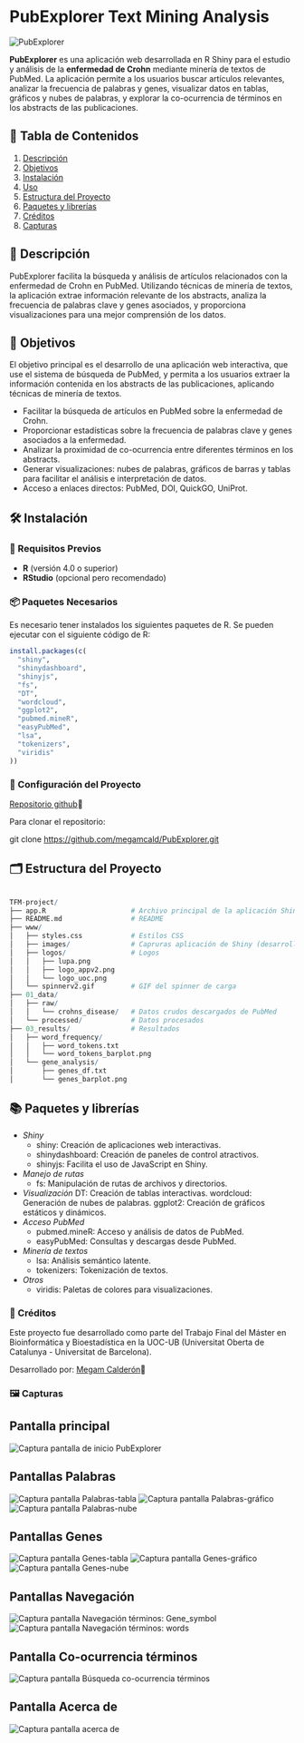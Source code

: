 # PubExplorer Text Mining Analysis
![PubExplorer]("C:\Users\megam\OneDrive\Escritorio\05_shinyapp\PubExplorer\www\logos\logo_appv2.png")

**PubExplorer** es una aplicación web desarrollada en R Shiny para el estudio y análisis de la **enfermedad de Crohn** mediante minería de textos de PubMed. La aplicación permite a los usuarios buscar artículos relevantes, analizar la frecuencia de palabras y genes, visualizar datos en tablas, gráficos y nubes de palabras, y explorar la co-ocurrencia de términos en los abstracts de las publicaciones.

## 📑 Tabla de Contenidos

1. [Descripción](#descripción)
2. [Objetivos](#objetivos)
3. [Instalación](#instalación)
4. [Uso](#uso)
5. [Estructura del Proyecto](#estructura-del-proyecto)
6. [Paquetes y librerías](#paquetes-y-dependencias)
7. [Créditos](#créditos)
9. [Capturas](#capturas-de-pantalla)

## 📝 Descripción

PubExplorer facilita la búsqueda y análisis de artículos relacionados con la enfermedad de Crohn en PubMed. Utilizando técnicas de minería de textos, la aplicación extrae información relevante de los abstracts, analiza la frecuencia de palabras clave y genes asociados, y proporciona visualizaciones para una mejor comprensión de los datos.

## 🎯 Objetivos

El objetivo principal es el desarrollo de una aplicación web interactiva, que use el sistema de búsqueda de PubMed, y permita a los usuarios extraer la información contenida en los abstracts de las publicaciones, aplicando técnicas de minería de textos.

- Facilitar la búsqueda de artículos en PubMed sobre la enfermedad de Crohn.
- Proporcionar estadísticas sobre la frecuencia de palabras clave y genes asociados a la enfermedad.
- Analizar la proximidad de co-ocurrencia entre diferentes términos en los abstracts.
- Generar visualizaciones: nubes de palabras, gráficos de barras y tablas para facilitar el análisis e interpretación de datos.
- Acceso a enlaces directos: PubMed, DOI, QuickGO, UniProt.

## 🛠️ Instalación

### 🎯 Requisitos Previos

- **R** (versión 4.0 o superior)
- **RStudio** (opcional pero recomendado)

### 📦 Paquetes Necesarios

Es necesario tener instalados los siguientes paquetes de R. Se pueden ejecutar con el siguiente código de R:

```r
install.packages(c(
  "shiny",
  "shinydashboard",
  "shinyjs",
  "fs",
  "DT",
  "wordcloud",
  "ggplot2",
  "pubmed.mineR",
  "easyPubMed",
  "lsa",
  "tokenizers",
  "viridis"
))
```
### 🔧 Configuración del Proyecto

[Repositorio github](https://github.com/megamcald)🔗

Para clonar el repositorio:

git clone https://github.com/megamcald/PubExplorer.git

## 🗂️ Estructura del Proyecto

```r

TFM-project/
├── app.R                     # Archivo principal de la aplicación Shiny
├── README.md                 # README
├── www/
│   ├── styles.css            # Estilos CSS
│   ├── images/               # Capruras aplicación de Shiny (desarrollo)
│   ├── logos/				  # Logos
│   │   ├── lupa.png
│   │   ├── logo_appv2.png
│   │   └── logo_uoc.png
│   └── spinnerv2.gif         # GIF del spinner de carga
├── 01_data/
│   ├── raw/
│   │   └── crohns_disease/   # Datos crudos descargados de PubMed
│   └── processed/            # Datos procesados
├── 03_results/               # Resultados
│   ├── word_frequency/
│   │   ├── word_tokens.txt
│   │   └── word_tokens_barplot.png
│   └── gene_analysis/
│       ├── genes_df.txt
│       └── genes_barplot.png

```
## 📚 Paquetes y librerías

- *Shiny*
	- shiny: Creación de aplicaciones web interactivas.
	- shinydashboard: Creación de paneles de control atractivos.
	- shinyjs: Facilita el uso de JavaScript en Shiny.
- *Manejo de rutas*
	- fs: Manipulación de rutas de archivos y directorios.
- *Visualización*
	DT: Creación de tablas interactivas.
	wordcloud: Generación de nubes de palabras.
	ggplot2: Creación de gráficos estáticos y dinámicos.
- *Acceso PubMed*
	- pubmed.mineR: Acceso y análisis de datos de PubMed.
	- easyPubMed: Consultas y descargas desde PubMed.
- *Minería de textos*
	- lsa: Análisis semántico latente.
	- tokenizers: Tokenización de textos.
- *Otros*
	- viridis: Paletas de colores para visualizaciones.

### 👥 Créditos
Este proyecto fue desarrollado como parte del Trabajo Final del Máster en Bioinformática y Bioestadística en la UOC-UB (Universitat Oberta de Catalunya - Universitat de Barcelona).

Desarrollado por: [Megam Calderón](https://www.linkedin.com/in/megam-calder%C3%B3n/")🔗

### 🖼️ Capturas

## Pantalla principal
![Captura pantalla de inicio PubExplorer]("C:\Users\megam\OneDrive\Escritorio\05_shinyapp\PubExplorer\www\images\vista_inicio.png")

## Pantallas Palabras
![Captura pantalla Palabras-tabla]("C:\Users\megam\OneDrive\Escritorio\05_shinyapp\PubExplorer\www\images\vista_palabras.png")
![Captura pantalla Palabras-gráfico]("C:\Users\megam\OneDrive\Escritorio\05_shinyapp\PubExplorer\www\images\vista_palabras_plot.png")
![Captura pantalla Palabras-nube]("C:\Users\megam\OneDrive\Escritorio\05_shinyapp\PubExplorer\www\images\vista_palabras_cloud.png")

## Pantallas Genes
![Captura pantalla Genes-tabla]("C:\Users\megam\OneDrive\Escritorio\05_shinyapp\PubExplorer\www\images\vista_genes.png")
![Captura pantalla Genes-gráfico]("C:\Users\megam\OneDrive\Escritorio\05_shinyapp\PubExplorer\www\images\vista_genes_plot.png")
![Captura pantalla Genes-nube]("C:\Users\megam\OneDrive\Escritorio\05_shinyapp\PubExplorer\www\images\vista_genes_cloud.png")

## Pantallas Navegación
![Captura pantalla Navegación términos: Gene_symbol]("C:\Users\megam\OneDrive\Escritorio\05_shinyapp\PubExplorer\www\images\vista_navgenes.png")
![Captura pantalla Navegación términos: words]("C:\Users\megam\OneDrive\Escritorio\05_shinyapp\PubExplorer\www\images\vista_navpalabras.png")

## Pantalla Co-ocurrencia términos
![Captura pantalla Búsqueda co-ocurrencia términos]("C:\Users\megam\OneDrive\Escritorio\05_shinyapp\PubExplorer\www\images\vista_coocurrencia.png")

## Pantalla Acerca de
![Captura pantalla acerca de]("C:\Users\megam\OneDrive\Escritorio\05_shinyapp\PubExplorer\www\images\vista_acercade.png")
